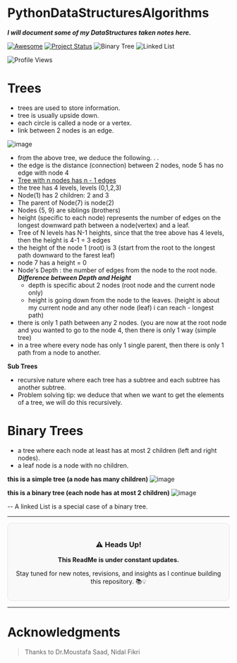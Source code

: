 # PythonDataStructuresAlgorithms


***I will document some of my DataStructures taken notes here.***

 [![Awesome](https://cdn.rawgit.com/sindresorhus/awesome/d7305f38d29fed78fa85652e3a63e154dd8e8829/media/badge.svg)](https://github.com/sindresorhus/awesome)
[![Project Status](https://img.shields.io/badge/status-Still%20in%20Progress-yellow)](https://github.com/yourusername/mernStackMilestoneProject_ITI)
![Binary Tree](https://img.shields.io/badge/Data%20Structure-Binary%20Tree-blue)
![Linked List](https://img.shields.io/badge/Data%20Structure-Linked%20List-brightgreen)


![Profile Views](https://komarev.com/ghpvc/?username=ahmedabougabal&color=brightgreen)


# Trees
- trees are used to store information.
- tree is usually upside down.
- each circle is called a node or a vertex.
- link between 2 nodes is an edge.

![image](https://github.com/user-attachments/assets/52695b9b-7247-4b18-a50b-0f12cf44c5b0)


- from the above tree, we deduce the following. . .
- the edge is the distance (connection) between 2 nodes, node 5 has no edge with node 4
- [Tree with n nodes has n - 1 edges](https://www.cs.purdue.edu/homes/spa/courses/sa12/mod8.pdf)
- the tree has 4 levels, levels (0,1,2,3)
- Node(1) has 2 children: 2 and 3
- The parent of Node(7) is node(2)
- Nodes {5, 9} are siblings (brothers)
- height (specific to each node) represents the number of edges on the longest downward path between a node(vertex) and a leaf.
- Tree of N levels has N-1 heights, since that the tree above has 4 levels, then the height is 4-1 = 3 edges
- the height of the node 1 (root) is 3 (start from the root to the longest path downward to the farest leaf)
- node 7 has a height = 0
- Node's Depth : the number of edges from the node to the root node.
  ***Difference between Depth and Height***
  - depth is specific about 2 nodes (root node and the current node only)
  - height is going down from the node to the leaves. (height is about my current node and any other node (leaf) i can reach - longest path)
- there is only 1 path between any 2 nodes. (you are now at the root node and you wanted to go to the node 4, then there is only 1 way (simple tree)
- in a tree where every node has only 1 single parent, then there is only 1 path from a node to another.

**Sub Trees**
- recursive nature where each tree has a subtree and each subtree has another subtree.
- Problem solving tip: we deduce that when we want to get the elements of a tree, we will do this recursively.


# Binary Trees
- a tree where each node at least has at most 2 children (left and right nodes).
- a leaf node is a node with no children.

**this is a simple tree (a node has many children)**
![image](https://github.com/user-attachments/assets/896209b1-7bba-4d07-bdcd-c1a92d3d5433)


**this is a binary tree (each node has at most 2 children)**
![image](https://github.com/user-attachments/assets/61f26fc1-cb60-4e11-9841-9947f31100fe)



-- A linked List is a special case of a binary tree.


---

<div align="center" style="background-color: #f9f9f9; padding: 15px; border-radius: 10px; border: 1px solid #e1e4e8;">
  <h3>⚠️ Heads Up!</h3>
  <p><strong>This ReadMe is under constant updates.</strong></p>
  <p>Stay tuned for new notes, revisions, and insights as I continue building this repository. 📚💡</p>
</div>

---



# Acknowledgments
> Thanks to Dr.Moustafa Saad, Nidal Fikri

